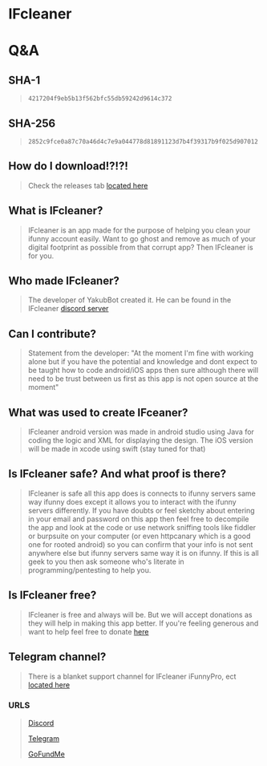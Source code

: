 # IFcleaner

# Q&A

## SHA-1
> `4217204f9eb5b13f562bfc55db59242d9614c372`

## SHA-256
> `2852c9fce0a87c70a46d4c7e9a044778d81891123d7b4f39317b9f025d907012`

## How do I download!?!?!
> Check the releases tab [located here](https://github.com/ifunny-co/ifunny-cleaner/releases)

## What is IFcleaner?

> IFcleaner is an app made for the purpose of helping you clean your ifunny account easily. Want to go ghost and remove as much of your digital footprint as possible from that corrupt app? Then IFcleaner is for you.

## Who made IFcleaner?

> The developer of YakubBot created it. He can be found in the IFcleaner [discord server](https://discord.gg/fwF3JUHwRD)

## Can I contribute?

> Statement from the developer:
> "At the moment I'm fine with working alone but if you have the potential and knowledge and dont expect to be taught how to code android/iOS apps then sure although there will need to be trust between us first as this app is not open source at the moment"

## What was used to create IFceaner?

> IFcleaner android version was made in android studio using Java for coding the logic and XML for displaying the design. The iOS version will be made in xcode using swift (stay tuned for that)

## Is IFcleaner safe? And what proof is there?

> IFcleaner is safe all this app does is connects to ifunny servers same way ifunny does except it allows you to interact with the ifunny servers differently. If you have doubts or feel sketchy about entering in your email and password on this app then feel free to decompile the app and look at the code or use network sniffing tools like fiddler or burpsuite on your computer (or even httpcanary which is a good one for rooted android) so you can confirm that your info is not sent anywhere else but ifunny servers same way it is on ifunny. If this is all geek to you then ask someone who's literate in programming/pentesting to help you.

## Is IFcleaner free?

> IFcleaner is free and always will be. But we will accept donations as they will help in making this app better. If you're feeling generous and want to help feel free to donate [here](https://gofundme.com/IFcleaner)

## Telegram channel?

> There is a blanket support channel for IFcleaner iFunnyPro, ect [located here](https://t.me/IFProSupport)

### URLS
> [Discord](https://discord.gg/fwF3JUHwRD)
>
> [Telegram](https://t.me/IFProSupport)
>
> [GoFundMe](https://gofundme.com/IFcleaner)
